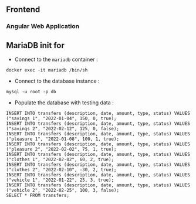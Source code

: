## Frontend

### Angular Web Application

## MariaDB init for 

* Connect to the `mariadb` container :
```
docker exec -it mariadb /bin/sh
```
* Connect to the database instance :
```
mysql -u root -p db
```
* Populate the database with testing data :
```
INSERT INTO transfers (description, date, amount, type, status) VALUES ("savings 1", "2022-01-04", 150, 0, true);
INSERT INTO transfers (description, date, amount, type, status) VALUES ("savings 2", "2022-02-12", 125, 0, false);
INSERT INTO transfers (description, date, amount, type, status) VALUES ("pleasure 1", "2022-01-08", 100, 1, true);
INSERT INTO transfers (description, date, amount, type, status) VALUES ("pleasure 2", "2022-02-02", 75, 1, true);
INSERT INTO transfers (description, date, amount, type, status) VALUES ("clothes 1", "2022-02-02", 60, 2, true);
INSERT INTO transfers (description, date, amount, type, status) VALUES ("clothes 2", "2022-02-10", -30, 2, true);
INSERT INTO transfers (description, date, amount, type, status) VALUES ("vehicle 1", "2022-01-22", 25, 3, true);
INSERT INTO transfers (description, date, amount, type, status) VALUES ("vehicle 2", "2022-02-25", 100, 3, false);
SELECT * FROM transfers;
```